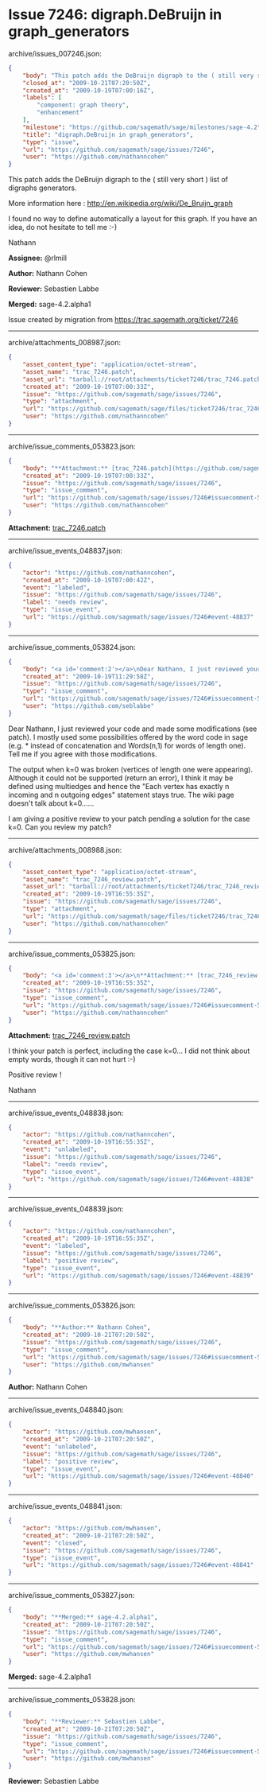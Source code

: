 # Issue 7246: digraph.DeBruijn in graph_generators

archive/issues_007246.json:
```json
{
    "body": "This patch adds the DeBruijn digraph to the ( still very short ) list of digraphs generators.\n\nMore information here : http://en.wikipedia.org/wiki/De_Bruijn_graph\n\nI found no way to define automatically a layout for this graph. If you have an idea, do not hesitate to tell me :-)\n\nNathann\n\n**Assignee:** @rlmill\n\n**Author:** Nathann Cohen\n\n**Reviewer:** Sebastien Labbe\n\n**Merged:** sage-4.2.alpha1\n\nIssue created by migration from https://trac.sagemath.org/ticket/7246\n\n",
    "closed_at": "2009-10-21T07:20:50Z",
    "created_at": "2009-10-19T07:00:16Z",
    "labels": [
        "component: graph theory",
        "enhancement"
    ],
    "milestone": "https://github.com/sagemath/sage/milestones/sage-4.2",
    "title": "digraph.DeBruijn in graph_generators",
    "type": "issue",
    "url": "https://github.com/sagemath/sage/issues/7246",
    "user": "https://github.com/nathanncohen"
}
```
This patch adds the DeBruijn digraph to the ( still very short ) list of digraphs generators.

More information here : http://en.wikipedia.org/wiki/De_Bruijn_graph

I found no way to define automatically a layout for this graph. If you have an idea, do not hesitate to tell me :-)

Nathann

**Assignee:** @rlmill

**Author:** Nathann Cohen

**Reviewer:** Sebastien Labbe

**Merged:** sage-4.2.alpha1

Issue created by migration from https://trac.sagemath.org/ticket/7246





---

archive/attachments_008987.json:
```json
{
    "asset_content_type": "application/octet-stream",
    "asset_name": "trac_7246.patch",
    "asset_url": "tarball://root/attachments/ticket7246/trac_7246.patch",
    "created_at": "2009-10-19T07:00:33Z",
    "issue": "https://github.com/sagemath/sage/issues/7246",
    "type": "attachment",
    "url": "https://github.com/sagemath/sage/files/ticket7246/trac_7246.patch",
    "user": "https://github.com/nathanncohen"
}
```



---

archive/issue_comments_053823.json:
```json
{
    "body": "**Attachment:** [trac_7246.patch](https://github.com/sagemath/sage/files/ticket7246/trac_7246.patch)",
    "created_at": "2009-10-19T07:00:33Z",
    "issue": "https://github.com/sagemath/sage/issues/7246",
    "type": "issue_comment",
    "url": "https://github.com/sagemath/sage/issues/7246#issuecomment-53823",
    "user": "https://github.com/nathanncohen"
}
```

**Attachment:** [trac_7246.patch](https://github.com/sagemath/sage/files/ticket7246/trac_7246.patch)



---

archive/issue_events_048837.json:
```json
{
    "actor": "https://github.com/nathanncohen",
    "created_at": "2009-10-19T07:00:42Z",
    "event": "labeled",
    "issue": "https://github.com/sagemath/sage/issues/7246",
    "label": "needs review",
    "type": "issue_event",
    "url": "https://github.com/sagemath/sage/issues/7246#event-48837"
}
```



---

archive/issue_comments_053824.json:
```json
{
    "body": "<a id='comment:2'></a>\nDear Nathann, I just reviewed your code and made some modifications (see patch). I mostly used some possibilities offered by the word code in sage (e.g. * instead of concatenation and Words(n,1) for words of length one). Tell me if you agree with those modifications.\n\nThe output when k=0 was broken (vertices of length one were appearing). Although it could not be supported (return an error), I think it may be defined using multiedges and hence the \"Each vertex has exactly n incoming and n outgoing edges\" statement stays true. The wiki page doesn't talk about k=0...... \n\nI am giving a positive review to your patch pending a solution for the case k=0. Can you review my patch?",
    "created_at": "2009-10-19T11:29:58Z",
    "issue": "https://github.com/sagemath/sage/issues/7246",
    "type": "issue_comment",
    "url": "https://github.com/sagemath/sage/issues/7246#issuecomment-53824",
    "user": "https://github.com/seblabbe"
}
```

<a id='comment:2'></a>
Dear Nathann, I just reviewed your code and made some modifications (see patch). I mostly used some possibilities offered by the word code in sage (e.g. * instead of concatenation and Words(n,1) for words of length one). Tell me if you agree with those modifications.

The output when k=0 was broken (vertices of length one were appearing). Although it could not be supported (return an error), I think it may be defined using multiedges and hence the "Each vertex has exactly n incoming and n outgoing edges" statement stays true. The wiki page doesn't talk about k=0...... 

I am giving a positive review to your patch pending a solution for the case k=0. Can you review my patch?



---

archive/attachments_008988.json:
```json
{
    "asset_content_type": "application/octet-stream",
    "asset_name": "trac_7246_review.patch",
    "asset_url": "tarball://root/attachments/ticket7246/trac_7246_review.patch",
    "created_at": "2009-10-19T16:55:35Z",
    "issue": "https://github.com/sagemath/sage/issues/7246",
    "type": "attachment",
    "url": "https://github.com/sagemath/sage/files/ticket7246/trac_7246_review.patch",
    "user": "https://github.com/nathanncohen"
}
```



---

archive/issue_comments_053825.json:
```json
{
    "body": "<a id='comment:3'></a>\n**Attachment:** [trac_7246_review.patch](https://github.com/sagemath/sage/files/ticket7246/trac_7246_review.patch)\n\nI think your patch is perfect, including the case k=0... I did not think about empty words, though it can not hurt :-)\n\nPositive review !\n\nNathann",
    "created_at": "2009-10-19T16:55:35Z",
    "issue": "https://github.com/sagemath/sage/issues/7246",
    "type": "issue_comment",
    "url": "https://github.com/sagemath/sage/issues/7246#issuecomment-53825",
    "user": "https://github.com/nathanncohen"
}
```

<a id='comment:3'></a>
**Attachment:** [trac_7246_review.patch](https://github.com/sagemath/sage/files/ticket7246/trac_7246_review.patch)

I think your patch is perfect, including the case k=0... I did not think about empty words, though it can not hurt :-)

Positive review !

Nathann



---

archive/issue_events_048838.json:
```json
{
    "actor": "https://github.com/nathanncohen",
    "created_at": "2009-10-19T16:55:35Z",
    "event": "unlabeled",
    "issue": "https://github.com/sagemath/sage/issues/7246",
    "label": "needs review",
    "type": "issue_event",
    "url": "https://github.com/sagemath/sage/issues/7246#event-48838"
}
```



---

archive/issue_events_048839.json:
```json
{
    "actor": "https://github.com/nathanncohen",
    "created_at": "2009-10-19T16:55:35Z",
    "event": "labeled",
    "issue": "https://github.com/sagemath/sage/issues/7246",
    "label": "positive review",
    "type": "issue_event",
    "url": "https://github.com/sagemath/sage/issues/7246#event-48839"
}
```



---

archive/issue_comments_053826.json:
```json
{
    "body": "**Author:** Nathann Cohen",
    "created_at": "2009-10-21T07:20:50Z",
    "issue": "https://github.com/sagemath/sage/issues/7246",
    "type": "issue_comment",
    "url": "https://github.com/sagemath/sage/issues/7246#issuecomment-53826",
    "user": "https://github.com/mwhansen"
}
```

**Author:** Nathann Cohen



---

archive/issue_events_048840.json:
```json
{
    "actor": "https://github.com/mwhansen",
    "created_at": "2009-10-21T07:20:50Z",
    "event": "unlabeled",
    "issue": "https://github.com/sagemath/sage/issues/7246",
    "label": "positive review",
    "type": "issue_event",
    "url": "https://github.com/sagemath/sage/issues/7246#event-48840"
}
```



---

archive/issue_events_048841.json:
```json
{
    "actor": "https://github.com/mwhansen",
    "created_at": "2009-10-21T07:20:50Z",
    "event": "closed",
    "issue": "https://github.com/sagemath/sage/issues/7246",
    "type": "issue_event",
    "url": "https://github.com/sagemath/sage/issues/7246#event-48841"
}
```



---

archive/issue_comments_053827.json:
```json
{
    "body": "**Merged:** sage-4.2.alpha1",
    "created_at": "2009-10-21T07:20:50Z",
    "issue": "https://github.com/sagemath/sage/issues/7246",
    "type": "issue_comment",
    "url": "https://github.com/sagemath/sage/issues/7246#issuecomment-53827",
    "user": "https://github.com/mwhansen"
}
```

**Merged:** sage-4.2.alpha1



---

archive/issue_comments_053828.json:
```json
{
    "body": "**Reviewer:** Sebastien Labbe",
    "created_at": "2009-10-21T07:20:50Z",
    "issue": "https://github.com/sagemath/sage/issues/7246",
    "type": "issue_comment",
    "url": "https://github.com/sagemath/sage/issues/7246#issuecomment-53828",
    "user": "https://github.com/mwhansen"
}
```

**Reviewer:** Sebastien Labbe

